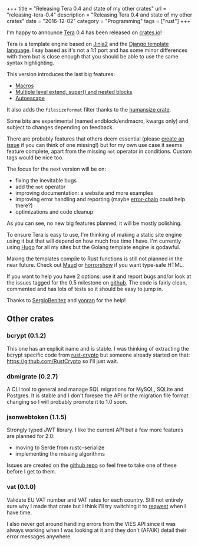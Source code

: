 +++
title = "Releasing Tera 0.4 and state of my other crates"
url = "releasing-tera-0.4"
description = "Releasing Tera 0.4 and state of my other crates"
date = "2016-12-02"
category = "Programming"
tags = ["rust"]
+++


I'm happy to announce [Tera](https://github.com/Keats/tera) 0.4 has been released on [crates.io](https://crates.io/)!

Tera is a template engine based on [Jinja2](http://jinja.pocoo.org/docs/dev/) and the [Django template language](https://docs.djangoproject.com/en/1.10/ref/templates/language/).
I say based as it's not a 1:1 port and has some minor differences with them but is close enough that you should be able
to use the same syntax highlighting.

This version introduces the last big features:

- [Macros](https://github.com/Keats/tera#macros)
- [Multiple level extend, super() and nested blocks](https://github.com/Keats/tera#inheritance)
- [Autoescape](https://github.com/Keats/tera#autoescaping)

It also adds the `filesizeformat` filter thanks to the [humansize crate](https://crates.io/crates/humansize).

Some bits are experimental (named endblock/endmacro, kwargs only) and subject to changes depending on feedback.

There are probably features that others deem essential (please [create an issue](https://github.com/Keats/tera/issues) if you can think of one missing!) but for my own use case it seems feature complete, apart from
the missing `not` operator in conditions. Custom tags would be nice too.

The focus for the next version will be on:

- fixing the inevitable bugs
- add the `not` operator
- improving documentation: a website and more examples
- improving error handling and reporting (maybe [error-chain](https://github.com/brson/error-chain) could help there?)
- optimizations and code cleanup

As you can see, no new big features planned, it will be mostly polishing. 

To ensure Tera is easy to use, I'm thinking of making a static site engine using it but that will depend on how much free time I have.
I'm currently using [Hugo](https://gohugo.io/) for all my sites but the Golang template engine is godawful.

Making the templates compile to Rust functions is still not planned in the near future. 
Check out [Maud](https://maud.lambda.xyz/) or [horrorshow](https://docs.rs/horrorshow/0.6.1/horrorshow/) if you want type-safe HTML.


If you want to help you have 2 options: use it and report bugs and/or look at the issues tagged for the 0.5 milestone on [github](https://github.com/Keats/tera/issues).
The code is fairly clean, commented and has lots of tests so it should be easy to jump in.

Thanks to [SergioBenitez](https://github.com/SergioBenitez) and [yonran](https://github.com/yonran) for the help!

## Other crates

### bcrypt (0.1.2)
This one has an explicit name and is stable. 
I was thinking of extracting the bcrypt specific code from [rust-crypto](https://github.com/DaGenix/rust-crypto) 
but someone already started on that: https://github.com/RustCrypto so I'll just wait.

### dbmigrate (0.2.7)
A CLI tool to general and manage SQL migrations for MySQL, SQLite and Postgres.
It is stable and I don't foresee the API or the migration file format changing so I will probably promote it to 1.0 soon.

### jsonwebtoken (1.1.5)
Strongly typed JWT library. I like the current API but a few more features are planned for 2.0:

- moving to Serde from rustc-serialize
- implementing the missing algorithms

Issues are created on the [github repo](https://github.com/Keats/rust-jwt/issues) so feel free to take one of these before I get to them.

### vat (0.1.0)
Validate EU VAT number and VAT rates for each country. Still not entirely sure why I made that crate but I think I'll try switching it
to [reqwest](https://crates.io/crates/reqwest) when I have time.

I also never got around handling errors from the VIES API since it was always working when I was looking at it and they don't (AFAIK) detail
their error messages anywhere.
